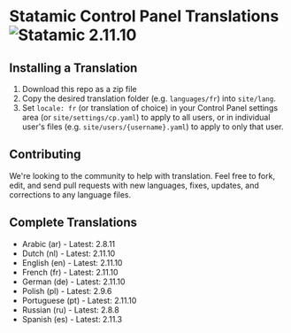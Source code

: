# Statamic Control Panel Translations ![Statamic 2.11.10](https://img.shields.io/badge/statamic-2.11.10-blue.svg?style=flat-square)

## Installing a Translation

1. Download this repo as a zip file
2. Copy the desired translation folder (e.g. `languages/fr`) into `site/lang`.
3. Set `locale: fr` (or translation of choice) in your Control Panel settings area (or `site/settings/cp.yaml`) to apply to all users, or in individual user's files (e.g. `site/users/{username}.yaml`) to apply to only that user.

## Contributing

We're looking to the community to help with translation. Feel free to fork, edit, and send pull requests with new languages, fixes, updates, and corrections to any language files.

## Complete Translations

- Arabic (ar) - Latest: 2.8.11
- Dutch (nl) - Latest: 2.11.10
- English (en) - Latest: 2.11.10
- French (fr) - Latest: 2.11.10
- German (de) - Latest: 2.11.10
- Polish (pl) - Latest: 2.9.6
- Portuguese (pt) - Latest: 2.11.10
- Russian (ru) - Latest: 2.8.8
- Spanish (es) - Latest: 2.11.3
